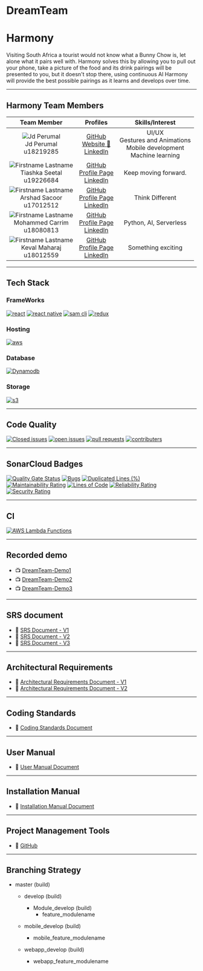 
# DreamTeam

# Harmony

Visiting South Africa a tourist would not know what a Bunny Chow is, let alone what it pairs well with. Harmony solves this by allowing you to pull out your phone, take a picture of the food and its drink pairings will be presented to you, but it doesn't stop there, using continuous AI Harmony will provide the best possible pairings as it learns and develops over time. 


---

## Harmony Team Members

| **Team Member** | **Profiles** | **Skills/Interest**
| :-----: | :-----: | :-----: |
| ![Jd Perumal](https://i.ibb.co/cc0QZw2/IMG-8962-HD-2.jpg "Jd Perumal") <br/> Jd Perumal <br/> u18219285 | [GitHub](https://github.com/JdPerumal) <br/>  [Website :rocket:](https://www.jdperumal.tech/) <br/> [LinkedIn](https://www.linkedin.com/in/jd-perumal/) <br/> | UI/UX <br/>Gestures and Animations <br/> Mobile development <br/> Machine learning |
 ![Firstname Lastname](https://i.ibb.co/30PRKKn/cv-pic-2-4-250x200new.jpg "Firstname Lastname") <br/> Tiashka Seetal <br/> u19226684 | [GitHub](https://github.com/tiashka) <br/> [Profile Page](https://tiashka.github.io/COS301Website2/) <br/> [LinkedIn](https://www.linkedin.com/in/tiashka-seetal-9a9841203/) <br/> | Keep moving forward. |
 ![Firstname Lastname](https://i.ibb.co/c6t0KSk/74b4e6ae-958e-443b-a123-c77ac2.jpg "Arshad Sacoor") <br/> Arshad Sacoor <br/> u17012512 | [GitHub](https://github.com/ASacoor) <br/> [Profile Page](http:www.arshad.co.za) <br/> [LinkedIn](https://www.linkedin.com/in/arshad-sacoor-613a5720b/) <br/> | Think Different |
 ![Firstname Lastname](https://i.ibb.co/VmK1672/20210518-143221.jpg "Firstname Lastname") <br/> Mohammed Carrim <br/> u18080813 | [GitHub](https://github.com/mohammedcarrim) <br/> [Profile Page](https://tiashka.github.io/COS301Website2/) <br/> [LinkedIn](https://www.linkedin.com/in/mohammed-carrim-706415194/) <br/> | Python, AI, Serverless |
 ![Firstname Lastname](https://i.ibb.co/xDJk39c/Github-Img.jpg "Firstname Lastname") <br/> Keval Maharaj <br/> u18012559 | [GitHub](https://github.com/Keval157) <br/> [Profile Page](https:) <br/> [LinkedIn](https://www.linkedin.com/in/keval-maharaj-829648210/) <br/> | Something exciting |

---

## Tech Stack
### FrameWorks
[![react](https://img.shields.io/badge/React-20232A?style=for-the-badge&logo=react&logoColor=61DAFB)](https://github.com/COS301-SE-2021/Harmony/graphs/contributors)
[![react native](https://img.shields.io/badge/React_Native-20232A?style=for-the-badge&logo=react&logoColor=61DAFB)](https://github.com/COS301-SE-2021/Harmony/graphs/contributors)
[![sam cli](https://img.shields.io/badge/aws%20sam%20cli-orange?style=for-the-badge&logo=amazonaws&logoColor=white)](https://github.com/COS301-SE-2021/Harmony/graphs/contributors)
[![redux](https://img.shields.io/badge/Redux-593D88?style=for-the-badge&logo=redux&logoColor=white)](https://github.com/COS301-SE-2021/Harmony/graphs/contributors)
### Hosting
[![aws](https://img.shields.io/badge/AWS-orange?style=for-the-badge&logo=amazonaws&logoColor=white)](https://github.com/COS301-SE-2021/Harmony/graphs/contributors)

### Database
[![Dynamodb](https://img.shields.io/badge/amazon%20dynamodb-blue?style=for-the-badge&logo=amazondynamodb&logoColor=white)](https://github.com/COS301-SE-2021/Harmony/graphs/contributors)

### Storage
[![s3](https://img.shields.io/badge/Amazon%20s3-orange?style=for-the-badge&logo=amazons3&logoColor=white)](https://github.com/COS301-SE-2021/Harmony/graphs/contributors)

---
## Code Quality
[![Closed issues](https://img.shields.io/github/issues/COS301-SE-2021/Harmony?color=green&style=for-the-badge)](https://github.com/COS301-SE-2021/Harmony/issues?q=is%3Aissue+is%3Aclosed)
[![open issues](https://img.shields.io/github/issues-closed/COS301-SE-2021/Harmony?color=red&style=for-the-badge)](https://github.com/COS301-SE-2021/Harmony/issues)
[![pull requests](https://img.shields.io/github/issues-pr-closed/COS301-SE-2021/Harmony?color=violet&style=for-the-badge)](https://github.com/COS301-SE-2021/Harmony/pulls?q=is%3Apr+is%3Aclosed)
[![contributers](https://img.shields.io/github/contributors/COS301-SE-2021/Harmony?color=blue&style=for-the-badge)](https://github.com/COS301-SE-2021/Harmony/graphs/contributors)

---
## SonarCloud Badges
[![Quality Gate Status](https://sonarcloud.io/api/project_badges/measure?project=COS301-SE-2021_Harmony&metric=alert_status)](https://sonarcloud.io/dashboard?id=COS301-SE-2021_Harmony)
[![Bugs](https://sonarcloud.io/api/project_badges/measure?project=COS301-SE-2021_Harmony&metric=bugs)](https://sonarcloud.io/dashboard?id=COS301-SE-2021_Harmony)
[![Duplicated Lines (%)](https://sonarcloud.io/api/project_badges/measure?project=COS301-SE-2021_Harmony&metric=duplicated_lines_density)](https://sonarcloud.io/dashboard?id=COS301-SE-2021_Harmony)
[![Maintainability Rating](https://sonarcloud.io/api/project_badges/measure?project=COS301-SE-2021_Harmony&metric=sqale_rating)](https://sonarcloud.io/dashboard?id=COS301-SE-2021_Harmony)
[![Lines of Code](https://sonarcloud.io/api/project_badges/measure?project=COS301-SE-2021_Harmony&metric=ncloc)](https://sonarcloud.io/dashboard?id=COS301-SE-2021_Harmony)
[![Reliability Rating](https://sonarcloud.io/api/project_badges/measure?project=COS301-SE-2021_Harmony&metric=reliability_rating)](https://sonarcloud.io/dashboard?id=COS301-SE-2021_Harmony)
[![Security Rating](https://sonarcloud.io/api/project_badges/measure?project=COS301-SE-2021_Harmony&metric=security_rating)](https://sonarcloud.io/dashboard?id=COS301-SE-2021_Harmony)

---
## CI
[![AWS Lambda Functions](https://github.com/COS301-SE-2021/Harmony/actions/workflows/python-app.yml/badge.svg)](https://github.com/COS301-SE-2021/Harmony/actions/workflows/python-app.yml)

---

## Recorded demo

* :tv: [DreamTeam-Demo1](https://drive.google.com/file/d/1nDxiOpgDTvwF3yLKnQhtvAptHO-trJP8/view?usp=sharing)
* :tv: [DreamTeam-Demo2](https://drive.google.com/file/d/1HNs5SVvK4D86Od7OrxOauSXbe83Wpj7N/view?usp=sharing)
* :tv: [DreamTeam-Demo3](https://drive.google.com/file/d/1_QkdCq8mSU6Zcj6pb_6t-jxq7fSXm7mV/view?usp=sharing)

---

## SRS document
* :open_book: [SRS Document - V1](https://drive.google.com/file/d/1b0Vfq70Yxiso4dJOJbDcvd1jPnjZuZAg/view?usp=sharing)
* :open_book: [SRS Document - V2](https://drive.google.com/file/d/1buKDAWI0slSd97IS07naV2RItgKjxfKx/view?usp=sharing)
* :open_book: [SRS Document - V3](https://drive.google.com/file/d/1S3yW6Z9TRTV9WqyWrNt5R5u3QHKBZhGH/view?usp=sharing)

---

## Architectural Requirements
* :open_book: [Architectural Requirements Document - V1](https://drive.google.com/file/d/1FF_dTcBGfnz4OI9baWZcdSioqcNxoswr/view?usp=sharing)
* :open_book: [Architectural Requirements Document - V2](https://drive.google.com/file/d/1XlpOfeRdMl-AjMlRRmYxrkRisT2gbjsn/view?usp=sharing)
---

## Coding Standards
* :open_book: [Coding Standards Document](https://drive.google.com/file/d/1sM5CUZBJYf5UDnfA2pEHVJP-JxLorAKA/view?usp=sharing)
---

## User Manual
* :open_book: [User Manual Document](https://drive.google.com/file/d/1ycadMttV_DPkP4R2xhLMDrRcBZ_lzUwA/view?usp=sharing)
---

## Installation Manual
* :open_book: [Installation Manual Document](https://drive.google.com/file/d/1ud6VexBGAUOquRtWCZ5oOaEfyiujfPzs/view?usp=sharing)

---

## Project Management Tools

* :open_book: [GitHub](https://github.com/COS301-SE-2021/Harmony/projects)
---

## Branching Strategy

- master (build)
    - develop (build)
        - Module_develop (build)
            - feature_modulename
        
    - mobile_develop (build)
        - mobile_feature_modulename
      
    - webapp_develop (build)
        - webapp_feature_modulename


    
